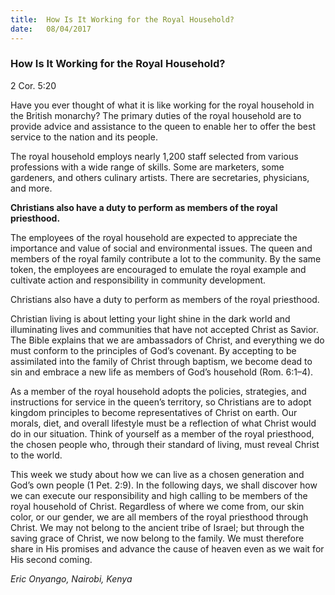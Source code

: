 ```yaml
---
title:  How Is It Working for the Royal Household?
date:   08/04/2017
---
```


### How Is It Working for the Royal Household?

2 Cor. 5:20

Have you ever thought of what it is like working for the royal household in the British monarchy? The primary duties of the royal household are to provide advice and assistance to the queen to enable her to offer the best service to the nation and its people.

The royal household employs nearly 1,200 staff selected from various professions with a wide range of skills. Some are marketers, some gardeners, and others culinary artists. There are secretaries, physicians, and more.

**Christians also have a duty to perform as members of the royal priesthood.**

The employees of the royal household are expected to appreciate the importance and value of social and environmental issues. The queen and members of the royal family contribute a lot to the community. By the same token, the employees are encouraged to emulate the royal example and cultivate action and responsibility in community development.

Christians also have a duty to perform as members of the royal priesthood.

Christian living is about letting your light shine in the dark world and illuminating lives and communities that have not accepted Christ as Savior. The Bible explains that we are ambassadors of Christ, and everything we do must conform to the principles of God’s covenant. By accepting to be assimilated into the family of Christ through baptism, we become dead to sin and embrace a new life as members of God’s household (Rom. 6:1–4).

As a member of the royal household adopts the policies, strategies, and instructions for service in the queen’s territory, so Christians are to adopt kingdom principles to become representatives of Christ on earth. Our morals, diet, and overall lifestyle must be a reflection of what Christ would do in our situation. Think of yourself as a member of the royal priesthood, the chosen people who, through their standard of living, must reveal Christ to the world.

This week we study about how we can live as a chosen generation and God’s own people (1 Pet. 2:9). In the following days, we shall discover how we can execute our responsibility and high calling to be members of the royal household of Christ. Regardless of where we come from, our skin color, or our gender, we are all members of the royal priesthood through Christ. We may not belong to the ancient tribe of Israel; but through the saving grace of Christ, we now belong to the family. We must therefore share in His promises and advance the cause of heaven even as we wait for His second coming.

_Eric Onyango, Nairobi, Kenya_